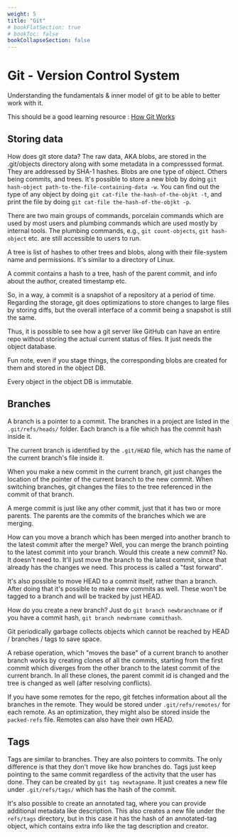 ```yaml
---
weight: 5
title: "Git"
# bookFlatSection: true
# bookToc: false
bookCollapseSection: false
---
```

# Git - Version Control System
Understanding the fundamentals & inner model of git to be able to better work with it.

This should be a good learning resource : [How Git Works](https://app.pluralsight.com/library/courses/how-git-works/table-of-contents)

## Storing data
How does git store data?
The raw data, AKA blobs, are stored in the .git/objects directory along with some metadata in a compresssed format. They are addressed by SHA-1 hashes.
Blobs are one type of object. Others being commits, and trees.
It's possible to store a new blob by doing `git hash-object path-to-the-file-containing-data -w`.
You can find out the type of any object by doing `git cat-file the-hash-of-the-objkt -t`, and print the file by doing `git cat-file the-hash-of-the-objkt -p`.

There are two main groups of commands, porcelain commands which are used by most users and plumbing commands which are used mostly by internal tools.
The plumbing commands, e.g., `git count-objects`, `git hash-object` etc. are still accessible to users to run.

A tree is list of hashes to other trees and blobs, along with their file-system name and permissions. It's similar to a directory of Linux.

A commit contains a hash to a tree, hash of the parent commit, and info about the author, created timestamp etc.

So, in a way, a commit is a snapshot of a repository at a period of time.
Regarding the storage, git does optimizations to store changes to large files by storing diffs, but the overall interface of a commit being a snapshot is still the same.

Thus, it is possible to see how a git server like GitHub can have an entire repo without storing the actual current status of files. It just needs the object database.

Fun note, even if you stage things, the corresponding blobs are created for them and stored in the object DB.

Every object in the object DB is immutable.

## Branches
A branch is a pointer to a commit.
The branches in a project are listed in the `.git/refs/heads/` folder. Each branch is a file which has the commit hash inside it.

The current branch is identified by the `.git/HEAD` file, which has the name of the current branch's file inside it.

When you make a new commit in the current branch, git just changes the location of the pointer of the current branch to the new commit.
When switching branches, git changes the files to the tree referenced in the commit of that branch.

A merge commit is just like any other commit, just that it has two or more parents. The parents are the commits of the branches which we are merging.

How can you move a branch which has been merged into another branch to the latest commit after the merge?
Well, you can merge the branch pointing to the latest commit into your branch.
Would this create a new commit? No. It doesn't need to. It'll just move the branch to the latest commit, since that already has the changes we need.
This process is called a "fast forward".

It's also possible to move HEAD to a commit itself, rather than a branch. After doing that it's possible to make new commits as well. These won't be tagged to a branch and will be tracked by just HEAD.

How do you create a new branch? Just do `git branch newbranchname` or if you have a commit hash, `git branch newbrname commithash`.

Git periodically garbage collects objects which cannot be reached by HEAD / branches / tags to save space.

A rebase operation, which "moves the base" of a current branch to another branch works by creating clones of all the commits, starting from the first commit which diverges from the other branch to the latest commit of the current branch. In all these clones, the parent commit id is changed and the tree is changed as well (after resolving conflicts).

If you have some remotes for the repo, git fetches information about all the branches in the remote.
They would be stored under `.git/refs/remotes/` for each remote. As an optimization, they might also be stored inside the `packed-refs` file.
Remotes can also have their own HEAD.

## Tags
Tags are similar to branches. They are also pointers to commits.
The only difference is that they don't move like how branches do. Tags just keep pointing to the same commit regardless of the activity that the user has done.
They can be created by `git tag newtagname`. It just creates a new file under `.git/refs/tags/` which has the hash of the commit.

It's also possible to create an annotated tag, where you can provide additional metadata like description.
This also creates a new file under the `refs/tags` directory, but in this case it has the hash of an annotated-tag object, which contains extra info like the tag description and creator.